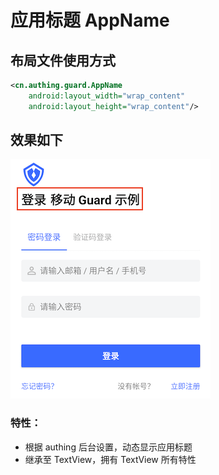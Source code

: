 # 应用标题 AppName

## 布局文件使用方式

```xml
<cn.authing.guard.AppName
    android:layout_width="wrap_content"
    android:layout_height="wrap_content"/>
```

## 效果如下

![](./images/app_name.png)

### 特性：
* 根据 authing 后台设置，动态显示应用标题
* 继承至 TextView，拥有 TextView 所有特性

<br>
